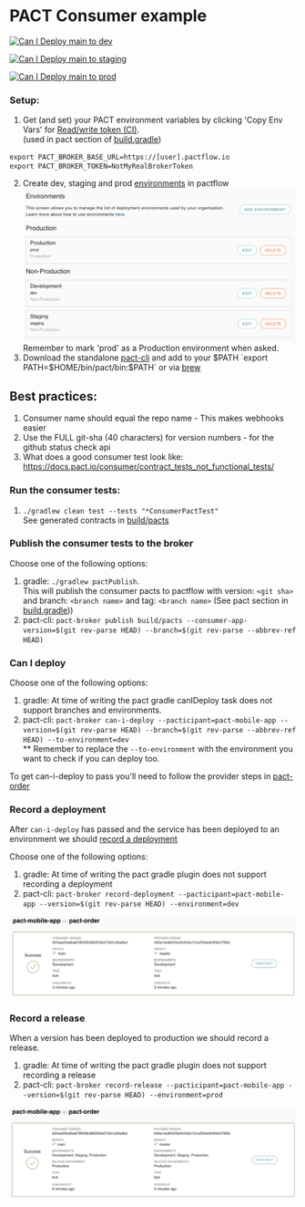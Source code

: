 # PACT Consumer example


[![Can I Deploy main to dev](https://nathandeamer.pactflow.io/pacticipants/pact-mobile-app/branches/main/latest-version/can-i-deploy/to-environment/dev/badge)](https://nathandeamer.pactflow.io/hal-browser/browser.html#https://nathandeamer.pactflow.io/pacticipants/pact-mobile-app/branches/main/latest-version/can-i-deploy/to-environment/dev)

[![Can I Deploy main to staging](https://nathandeamer.pactflow.io/pacticipants/pact-mobile-app/branches/main/latest-version/can-i-deploy/to-environment/staging/badge)](https://nathandeamer.pactflow.io/hal-browser/browser.html#https://nathandeamer.pactflow.io/pacticipants/pact-mobile-app/branches/main/latest-version/can-i-deploy/to-environment/staging)

[![Can I Deploy main to prod](https://nathandeamer.pactflow.io/pacticipants/pact-mobile-app/branches/main/latest-version/can-i-deploy/to-environment/prod/badge)](https://nathandeamer.pactflow.io/hal-browser/browser.html#https://nathandeamer.pactflow.io/pacticipants/pact-mobile-app/branches/main/latest-version/can-i-deploy/to-environment/prod)


### Setup:
1. Get (and set) your PACT environment variables by clicking 'Copy Env Vars' for [Read/write token (CI)](https://[user].pactflow.io/settings/api-tokens).  
(used in pact section of [build.gradle](build.gradle))
```
export PACT_BROKER_BASE_URL=https://[user].pactflow.io
export PACT_BROKER_TOKEN=NotMyRealBrokerToken
```
2. Create dev, staging and prod [environments](https://[user].pactflow.io/settings/environments) in pactflow
![Pact Environments](pact-environments.png "Pact Environments")
Remember to mark 'prod' as a Production environment when asked.
3. Download the standalone [pact-cli](https://github.com/pact-foundation/pact-ruby-standalone/releases) and add to your $PATH `export PATH=$HOME/bin/pact/bin:$PATH`
   or via [brew](https://github.com/pact-foundation/homebrew-pact-ruby-standalone)
## Best practices:
1. Consumer name should equal the repo name - This makes webhooks easier
2. Use the FULL git-sha (40 characters) for version numbers - for the github status check api
3. What does a good consumer test look like: https://docs.pact.io/consumer/contract_tests_not_functional_tests/


### Run the consumer tests:
1. `./gradlew clean test --tests "*ConsumerPactTest"`  
See generated contracts in [build/pacts](build/pacts)

### Publish the consumer tests to the broker
Choose one of the following options:
1. gradle: `./gradlew pactPublish`.  
This will publish the consumer pacts to pactflow with version: `<git sha>` and branch: `<branch name>` and tag: `<branch name>` (See pact section in [build.gradle](build.gradle))) 
2. pact-cli: `pact-broker publish build/pacts --consumer-app-version=$(git rev-parse HEAD) --branch=$(git rev-parse --abbrev-ref HEAD)`

### Can I deploy
Choose one of the following options:
1. gradle: At time of writing the pact gradle canIDeploy task does not support branches and environments.
2. pact-cli: `pact-broker can-i-deploy --pacticipant=pact-mobile-app --version=$(git rev-parse HEAD) --branch=$(git rev-parse --abbrev-ref HEAD) --to-environment=dev`  
** Remember to replace the `--to-environment` with the environment you want to check if you can deploy too.

To get can-i-deploy to pass you'll need to follow the provider steps in [pact-order](https://github.com/nathandeamer/pact-order)

### Record a deployment
After `can-i-deploy` has passed and the service has been deployed to an environment we should [record a deployment](https://docs.pact.io/pact_broker/recording_deployments_and_releases)

Choose one of the following options:
1. gradle: At time of writing the pact gradle plugin does not support recording a deployment
2. pact-cli: `pact-broker record-deployment --pacticipant=pact-mobile-app --version=$(git rev-parse HEAD) --environment=dev`

![Pact Record Deployment](pact-record-deployment.png "Pact Record Deployment")

### Record a release
When a version has been deployed to production we should record a release.
1. gradle: At time of writing the pact gradle plugin does not support recording a release
2. pact-cli: `pact-broker record-release --pacticipant=pact-mobile-app --version=$(git rev-parse HEAD) --environment=prod`

![Pact Record Release](pact-record-release.png "Pact Record Release")
